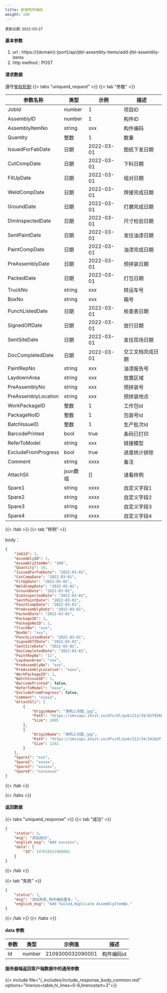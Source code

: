```yaml
---
title: 新增构件编码
weight: 100
---
```


<small>更新日期: 2022-03-27</small>

#### 基本参数
1. url : https://{domain}:{port}/api/jtbl-assembly-items/add-jtbl-assembly-items
2. http method : POST

#### 请求数据
遵守[鉴权机制](/auth/)
{{< tabs "uniqueid_request" >}}
{{< tab "参数" >}} 

|  参数名称   |  类型 |  示例 |  描述 |
|  ----  | ----  | ----  | ----  |
|  JobId  | number  | 1  | 项目ID |
|  AssemblyID  | number  |  1 | 构件ID |
|  AssemblyItemNo  | string  | xxx  | 构件编码 |
|  Quantity  | 整数  | 1  | 数量 |
|  IssuedForFabDate  | 日期  | 2022-03-01  | 图纸下发日期 |
|  CutCompDate  | 日期  | 2022-03-01  | 下料日期 |
|  FitUpDate  | 日期  | 2022-03-01  | 组对日期 |
|  WeldCompDate  | 日期  | 2022-03-01  | 焊接完成日期 |
|  GroundDate  | 日期  | 2022-03-01  | 打磨完成日期 |
|  DimInspectedDate  | 日期  | 2022-03-01  | 尺寸检验日期 |
|  SentPaintDate  | 日期  | 2022-03-01  | 发往油漆日期 |
|  PaintCompDate  | 日期  | 2022-03-01  | 油漆完成日期 |
|  PreAssemblyDate  | 日期  | 2022-03-01  | 预拼装日期 |
|  PackedDate  | 日期  | 2022-03-01  | 打包日期 |
|  TruckNo  | string  | xxx  | 转运车号 |
|  BoxNo  | string  | xxx  | 箱号 |
|  PunchListedDate  | 日期  | 2022-03-01  | 核查表日期 |
|  SignedOffDate  | 日期  | 2022-03-01  | 放行日期 |
|  SentSiteDate  | 日期  | 2022-03-01  | 发往现场日期 |
|  DocCompletedDate  | 日期  | 2022-03-01  | 交工文档完成日期 |
|  PaintRepNo  | string  | xxx  | 油漆报告号 |
|  LaydownArea  | string  | xxx  | 放置区域 |
|  PreAssemblyNo  | string  | xxx  | 预拼装号 |
|  PreAssemblyLocation  | string  | xxx  | 预拼装地点 |
|  WorkPackageID  | 整数  | 1  | 工作包Id |
|  PackageNoID  | 整数  | 1  | 包装号Id |
|  BatchIssueID  | 整数  | 1  | 生产批次Id |
|  BarcodePrinted  | bool  | true  | 条码已打印 |
|  ReferToModel  | string  | xxx  | 链接模型 |
|  ExcludeFromProgress  | bool  | true  | 进度统计排除 |
|  Comment  | string  | xxxx  | 备注 |
|  AttachSli  | json数组  | []  | 请看样例 |
|  Spare1  | string  | xxxx  | 自定义字段1 |
|  Spare2  | string  | xxxx  | 自定义字段2 |
|  Spare3  | string  | xxxx  | 自定义字段3 |
|  Spare4  | string  | xxxx  | 自定义字段4 |


{{< /tab >}}
{{< tab "样例" >}}


body： 

```json
{
    "JobId": 1,
    "AssemblyID": 1,
    "AssemblyItemNo": "100",
    "Quantity": 10,
    "IssuedForFabDate": "2022-03-01",
    "CutCompDate": "2022-03-01",
    "FitUpDate": "2022-03-01",
    "WeldCompDate": "2022-03-01",
    "GroundDate": "2022-03-01",
    "DimInspectedDate": "2022-03-01",
    "SentPaintDate": "2022-03-01",
    "PaintCompDate": "2022-03-01",
    "PreAssemblyDate": "2022-03-01",
    "PackedDate": "2022-03-01",
    "PackageID": 1,
    "PackageNoID": 1,
    "TruckNo": "xxx",
    "BoxNo": "xxx",
    "PunchListedDate": "2022-03-01",
    "SignedOffDate": "2022-03-01",
    "SentSiteDate": "2022-03-01",
    "DocCompletedDate": "2022-03-01",
    "PaintRepNo": "11",
    "LaydownArea": "xxx",
    "PreAssemblyNo": "xxx",
    "PreAssemblyLocation": "xxxx",
    "WorkPackageID": 1,
    "BatchIssueID": 1,
    "BarcodePrinted": false,
    "ReferToModel": "xxxx",
    "ExcludeFromProgress": false,
    "Comment": "xxxxx",
    "AttachSli": [
        {
            "OriginName": "清明上河图.jpg",
            "Path": "https://smcsapi.zhsit.cn/dfs/dl/pub/212/34/b5f02682d8b69471b70ec415acc9965e_1895.png",
            "Size": 1895
        },
        {
            "OriginName": "清明上河图.jpg",
            "Path": "https://smcsapi.zhsit.cn/dfs/dl/pub/212/34/341bdf1f96e41c2da848770b89110909_1241.png",
            "Size": 1241
        }
    ],
    "Spare1": "xxx",
    "Spare2": "xxxxx",
    "Spare3": "xxxxxx",
    "Spare4": "xxxxxxxx"
}
```
{{< /tab >}}

{{< /tabs >}}


#### 返回数据


{{< tabs "uniqueid_response" >}}
{{< tab "成功" >}} 
```json
{
    "status": 3,
    "msg": "添加成功",
    "english_msg": "Add success",
    "data": {
        "Id": 147016911980001
    }
}
```   
{{< /tab >}}

{{< tab "失败" >}}
```json
{
    "status": 1,
    "msg": "添加失败,构件编码重复。",
    "english_msg": "Add failed,duplicate AssemblyItemNo."
}
```
{{< /tab >}}
{{< /tabs >}}
#### data 参数

|  参数   |  类型 |  示例值 |  描述 |
|  ----  | ----  | ----  |----  |
|  Id  | number  | 2109300032090001  | 构件编码id  |

#### 服务器端返回客户端数据中的通用参数

{{< include file="/_includes/include_response_body_common.md"  options="linenos=table,hl_lines=0-6,linenostart=3">}}
